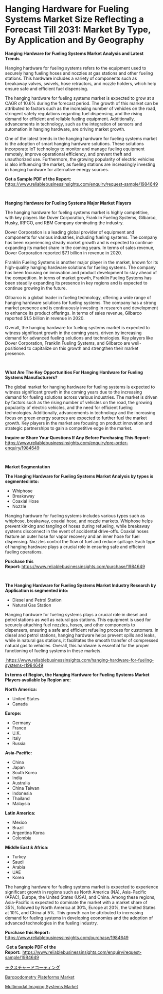 <p><h1>Hanging Hardware for Fueling Systems Market Size Reflecting a Forecast Till 2031: Market By Type, By Application and By Geography</h1></p><p><strong>Hanging Hardware for Fueling Systems Market Analysis and Latest Trends</strong></p>
<p><p>Hanging hardware for fueling systems refers to the equipment used to securely hang fueling hoses and nozzles at gas stations and other fueling stations. This hardware includes a variety of components such as breakaway valves, swivels, hose retractors, and nozzle holders, which help ensure safe and efficient fuel dispensing.</p><p>The hanging hardware for fueling systems market is expected to grow at a CAGR of 10.6% during the forecast period. The growth of this market can be attributed to factors such as the increasing number of vehicles on the road, stringent safety regulations regarding fuel dispensing, and the rising demand for efficient and reliable fueling equipment. Additionally, advancements in technology, such as the integration of sensors and automation in hanging hardware, are driving market growth.</p><p>One of the latest trends in the hanging hardware for fueling systems market is the adoption of smart hanging hardware solutions. These solutions incorporate IoT technology to monitor and manage fueling equipment remotely, improve operational efficiency, and prevent theft and unauthorized use. Furthermore, the growing popularity of electric vehicles is also influencing the market, as fueling stations are increasingly investing in hanging hardware for alternative energy sources.</p></p>
<p><strong>Get a Sample PDF of the Report:&nbsp;</strong> <a href="https://www.reliablebusinessinsights.com/enquiry/request-sample/1984649">https://www.reliablebusinessinsights.com/enquiry/request-sample/1984649</a></p>
<p>&nbsp;</p>
<p><strong>Hanging Hardware for Fueling Systems Major Market Players</strong></p>
<p><p>The hanging hardware for fueling systems market is highly competitive, with key players like Dover Corporation, Franklin Fueling Systems, Gilbarco, Husky, IRPCO, and RBM Company dominating the industry. </p><p>Dover Corporation is a leading global provider of equipment and components for various industries, including fueling systems. The company has been experiencing steady market growth and is expected to continue expanding its market share in the coming years. In terms of sales revenue, Dover Corporation reported $7.1 billion in revenue in 2020.</p><p>Franklin Fueling Systems is another major player in the market, known for its high-quality hanging hardware solutions for fueling systems. The company has been focusing on innovation and product development to stay ahead of the competition. In terms of market growth, Franklin Fueling Systems has been steadily expanding its presence in key regions and is expected to continue growing in the future.</p><p>Gilbarco is a global leader in fueling technology, offering a wide range of hanging hardware solutions for fueling systems. The company has a strong market presence and is continuously investing in research and development to enhance its product offerings. In terms of sales revenue, Gilbarco reported $1.5 billion in revenue in 2020.</p><p>Overall, the hanging hardware for fueling systems market is expected to witness significant growth in the coming years, driven by increasing demand for advanced fueling solutions and technologies. Key players like Dover Corporation, Franklin Fueling Systems, and Gilbarco are well-positioned to capitalize on this growth and strengthen their market presence.</p></p>
<p>&nbsp;</p>
<p><strong>What Are The Key Opportunities For Hanging Hardware for Fueling Systems Manufacturers?</strong></p>
<p><p>The global market for hanging hardware for fueling systems is expected to witness significant growth in the coming years due to the increasing demand for fueling solutions across various industries. The market is driven by factors such as the rising number of vehicles on the road, the growing popularity of electric vehicles, and the need for efficient fueling technologies. Additionally, advancements in technology and the increasing focus on green energy sources are expected to further fuel the market growth. Key players in the market are focusing on product innovation and strategic partnerships to gain a competitive edge in the market.</p></p>
<p><strong>Inquire or Share Your Questions If Any Before Purchasing This Report:</strong> <a href="https://www.reliablebusinessinsights.com/enquiry/pre-order-enquiry/1984649">https://www.reliablebusinessinsights.com/enquiry/pre-order-enquiry/1984649</a></p>
<p>&nbsp;</p>
<p><strong>Market Segmentation</strong></p>
<p><strong>The Hanging Hardware for Fueling Systems Market Analysis by types is segmented into:</strong></p>
<p><ul><li>Whiphose</li><li>Breakaway</li><li>Coaxial Hose</li><li>Nozzle</li></ul></p>
<p><p>Hanging hardware for fueling systems includes various types such as whiphose, breakaway, coaxial hose, and nozzle markets. Whiphose helps prevent kinking and tangling of hoses during refueling, while breakaway systems disconnect in the event of accidental drive-offs. Coaxial hoses feature an outer hose for vapor recovery and an inner hose for fuel dispensing. Nozzles control the flow of fuel and reduce spillage. Each type of hanging hardware plays a crucial role in ensuring safe and efficient fueling operations.</p></p>
<p><strong>Purchase this Report:&nbsp;</strong><a href="https://www.reliablebusinessinsights.com/purchase/1984649">https://www.reliablebusinessinsights.com/purchase/1984649</a></p>
<p>&nbsp;</p>
<p><strong>The Hanging Hardware for Fueling Systems Market Industry Research by Application is segmented into:</strong></p>
<p><ul><li>Diesel and Petrol Station</li><li>Natural Gas Station</li></ul></p>
<p><p>Hanging hardware for fueling systems plays a crucial role in diesel and petrol stations as well as natural gas stations. This equipment is used for securely attaching fuel nozzles, hoses, and other components to dispensers, ensuring a safe and efficient refueling process for customers. In diesel and petrol stations, hanging hardware helps prevent spills and leaks, while in natural gas stations, it facilitates the smooth transfer of compressed natural gas to vehicles. Overall, this hardware is essential for the proper functioning of fueling systems in these markets.</p></p>
<p><a href="https://www.reliablebusinessinsights.com/hanging-hardware-for-fueling-systems-r1984649">&nbsp;https://www.reliablebusinessinsights.com/hanging-hardware-for-fueling-systems-r1984649</a></p>
<p><strong>In terms of Region, the Hanging Hardware for Fueling Systems Market Players available by Region are:</strong></p>
<p>
    <p> <strong> North America: </strong>
        <ul>
            <li>United States</li>
            <li>Canada</li>
        </ul>
        </p> 
    <p> <strong> Europe: </strong>
        <ul>
            <li>Germany</li>
            <li>France</li>
            <li>U.K.</li>
            <li>Italy</li>
            <li>Russia</li>
        </ul>
        </p> 
    <p> <strong> Asia-Pacific: </strong>
        <ul>
            <li>China</li>
            <li>Japan</li>
            <li>South Korea</li>
            <li>India</li>
            <li>Australia</li>
            <li>China Taiwan</li>
            <li>Indonesia</li>
            <li>Thailand</li>
            <li>Malaysia</li>
        </ul>
        </p> 
    <p> <strong> Latin America: </strong>
        <ul>
            <li>Mexico</li>
            <li>Brazil</li>
            <li>Argentina Korea</li>
            <li>Colombia</li>
        </ul>
        </p> 
    <p> <strong> Middle East & Africa: </strong>
        <ul>
            <li>Turkey</li>
            <li>Saudi</li>
            <li>Arabia</li>
            <li>UAE</li>
            <li>Korea</li>
        </ul>
    </p>
    </p>
<p><p>The hanging hardware for fueling systems market is expected to experience significant growth in regions such as North America (NA), Asia-Pacific (APAC), Europe, the United States (USA), and China. Among these regions, Asia-Pacific is expected to dominate the market with a market share of 35%, followed by North America at 30%, Europe at 20%, the United States at 10%, and China at 5%. This growth can be attributed to increasing demand for fueling systems in developing economies and the adoption of advanced technologies in the fueling industry.</p></p>
<p><strong>Purchase this Report: </strong><a href="https://www.reliablebusinessinsights.com/purchase/1984649">https://www.reliablebusinessinsights.com/purchase/1984649</a></p>
<p>&nbsp;<strong>Get a Sample PDF of the Report:&nbsp;&nbsp;</strong><a href="https://www.reliablebusinessinsights.com/enquiry/request-sample/1984649">https://www.reliablebusinessinsights.com/enquiry/request-sample/1984649</a></p>
<p><strong></strong></p>
<p><p><a href="https://github.com/TysonKub/Market-Research-Report-List-1/blob/main/3972695165185.md">テクスチャードコーティング</a></p><p><a href="https://www.linkedin.com/pulse/baropodometry-plateforms-market-size-segmentation-trends-utt6e">Baropodometry Plateforms Market</a></p><p><a href="https://www.linkedin.com/pulse/multimodal-imaging-systems-market-outlook-complete-industry-9p20e">Multimodal Imaging Systems Market</a></p></p>